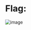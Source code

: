 
# Flag:

![image](https://github.com/vanniichan/Portswigger/assets/112863484/ecb71e19-c70a-4ec5-8fa2-98805bd16f30)
